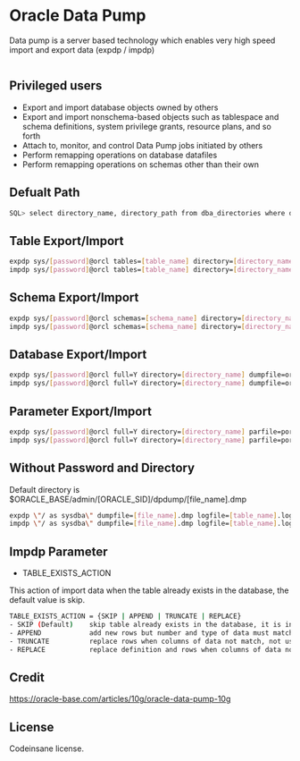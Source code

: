 ﻿# Oracle Data Pump
Data pump is a server based technology which enables very high speed import and export data (expdp / impdp)
```bash

```

## Privileged users
* Export and import database objects owned by others
* Export and import nonschema-based objects such as tablespace and schema definitions, system privilege grants, resource plans, and so forth
* Attach to, monitor, and control Data Pump jobs initiated by others
* Perform remapping operations on database datafiles
* Perform remapping operations on schemas other than their own

## Defualt Path
```bash
SQL> select directory_name, directory_path from dba_directories where directory_name = 'DATA_PUMP_DIR' ;
```

## Table Export/Import
```bash
expdp sys/[password]@orcl tables=[table_name] directory=[directory_name] dumpfile=[table_name].dmp logfile=expdp[table_name].log
impdp sys/[password]@orcl tables=[table_name] directory=[directory_name] dumpfile=[table_name].dmp logfile=impdp[table_name].log
```

## Schema Export/Import
```bash
expdp sys/[password]@orcl schemas=[schema_name] directory=[directory_name] dumpfile=[schema_name].dmp logfile=expdp[schema_name].log
impdp sys/[password]@orcl schemas=[schema_name] directory=[directory_name] dumpfile=[schema_name].dmp logfile=impdp[schema_name].log
```

## Database Export/Import
```bash
expdp sys/[password]@orcl full=Y directory=[directory_name] dumpfile=orcl.dmp logfile=expdp_orcl.log
impdp sys/[password]@orcl full=Y directory=[directory_name] dumpfile=orcl.dmp logfile=impdp_orcl.log
```

## Parameter Export/Import
```bash
expdp sys/[password]@orcl full=Y directory=[directory_name] parfile=porcl.par logfile=expdp_porcl.log
impdp sys/[password]@orcl full=Y directory=[directory_name] parfile=porcl.par logfile=impdp_porcl.log
```

## Without Password and Directory

Default directory is $ORACLE_BASE/admin/[ORACLE_SID]/dpdump/[file_name].dmp

```bash
expdp \"/ as sysdba\" dumpfile=[file_name].dmp logfile=[table_name].log full=yes
impdp \"/ as sysdba\" dumpfile=[file_name].dmp logfile=[table_name].log full=yes
```

## Impdp Parameter

* TABLE_EXISTS_ACTION

This action of import data when the table already exists in the database, the default value is skip.
```bash
TABLE_EXISTS_ACTION = {SKIP | APPEND | TRUNCATE | REPLACE}
- SKIP (Default)    skip table already exists in the database, it is invalid if you set content=data_only
- APPEND            add new rows but number and type of data must match, it is default when you set content=data_only
- TRUNCATE          replace rows when columns of data not match, not use with db link or cluster table
- REPLACE           replace definition and rows when columns of data not match
```

## Credit
https://oracle-base.com/articles/10g/oracle-data-pump-10g

## License
Codeinsane license.